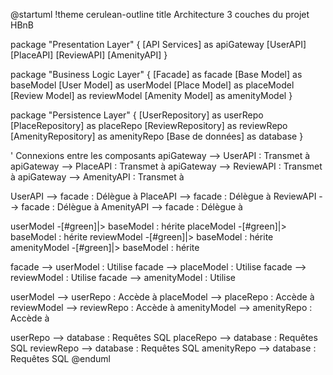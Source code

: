 @startuml
!theme cerulean-outline
title Architecture 3 couches du projet HBnB

package "Presentation Layer" {
    [API Services] as apiGateway
    [UserAPI]
    [PlaceAPI]
    [ReviewAPI]
    [AmenityAPI]
}

package "Business Logic Layer" {
    [Facade] as facade
    [Base Model] as baseModel
    [User Model] as userModel
    [Place Model] as placeModel
    [Review Model] as reviewModel
    [Amenity Model] as amenityModel
}

package "Persistence Layer" {
    [UserRepository] as userRepo
    [PlaceRepository] as placeRepo
    [ReviewRepository] as reviewRepo
    [AmenityRepository] as amenityRepo
    [Base de données] as database
}

' Connexions entre les composants
apiGateway --> UserAPI : Transmet à
apiGateway --> PlaceAPI : Transmet à
apiGateway --> ReviewAPI : Transmet à
apiGateway --> AmenityAPI : Transmet à

UserAPI --> facade : Délègue à
PlaceAPI --> facade : Délègue à
ReviewAPI --> facade : Délègue à
AmenityAPI --> facade : Délègue à

userModel -[#green]|> baseModel : hérite
placeModel -[#green]|> baseModel : hérite
reviewModel -[#green]|> baseModel : hérite
amenityModel -[#green]|> baseModel : hérite


facade --> userModel : Utilise
facade --> placeModel : Utilise
facade --> reviewModel : Utilise
facade --> amenityModel : Utilise

userModel --> userRepo : Accède à
placeModel --> placeRepo : Accède à
reviewModel --> reviewRepo : Accède à
amenityModel --> amenityRepo : Accède à
 
userRepo --> database : Requêtes SQL
placeRepo --> database : Requêtes SQL
reviewRepo --> database : Requêtes SQL
amenityRepo --> database : Requêtes SQL
@enduml
